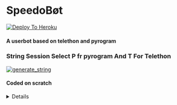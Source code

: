 # SpeedoBøt

[![Deploy To Heroku](https://www.herokucdn.com/deploy/button.svg)](https://heroku.com/deploy?template=https://github.com/aviskumar/speedo)


#### A userbot based on telethon and pyrogram
### String Session Select P fr pyrogram And T For Telethon
<a href="https://replit.com/@amanpandey7647/Speedo-Session#main.py"><img src="https://img.shields.io/badge/run-string__session.py-blue?style=for-the-badge&logo=repl.it" alt="generate_string" /></a>

#### Coded on scratch
<details> 
  Api And Languages used for bot,
  CPP = Android Api,
  Python = telethon && pyrogram Api,
  Js = for Web Api,
  C = Android Api,
  BatchFile = Windows,
  Docker = ubuntu && python, 
  VB script = Visual Studio,
  Makefile = Android

</details>

